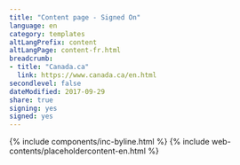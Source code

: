 ```yaml
---
title: "Content page - Signed On"
language: en
category: templates
altLangPrefix: content
altLangPage: content-fr.html
breadcrumb:
- title: "Canada.ca"
  link: https://www.canada.ca/en.html
secondlevel: false
dateModified: 2017-09-29
share: true
signing: yes
signed: yes
---
```

{% include components/inc-byline.html %}
{% include web-contents/placeholdercontent-en.html %}

